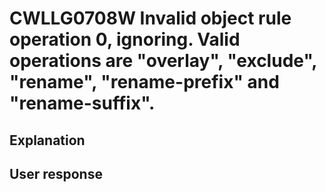 # CWLLG0708W Invalid object rule operation 0, ignoring. Valid operations are "overlay", "exclude", "rename", "rename-prefix" and "rename-suffix".

## Explanation

## User response
